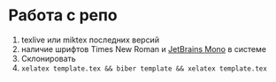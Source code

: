 # Работа с репо
1. texlive или miktex последних версий
1. наличие шрифтов Times New Roman и [JetBrains Mono](https://www.jetbrains.com/lp/mono/) в системе
1. Склонировать
1. `xelatex template.tex && biber template && xelatex template.tex`
